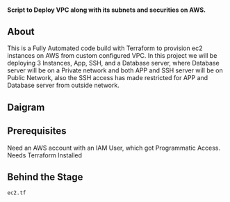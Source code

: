 ####  Script to Deploy VPC along with its subnets and securities on AWS.
 
## About
     
This is a Fully Automated code build with Terraform to provision ec2 instances on AWS from custom configured VPC. In this project we will be deploying 3 Instances, App, SSH, and a Database server, where Database server will be on a Private network and both APP and SSH server will be on Public Network, also the SSH access has made restricted for APP and Database server from outside network.
      
## Daigram

## Prerequisites

Need an AWS account with an IAM User, which got Programmatic Access.
Needs Terraform Installed

## Behind the Stage

    ec2.tf 
    
